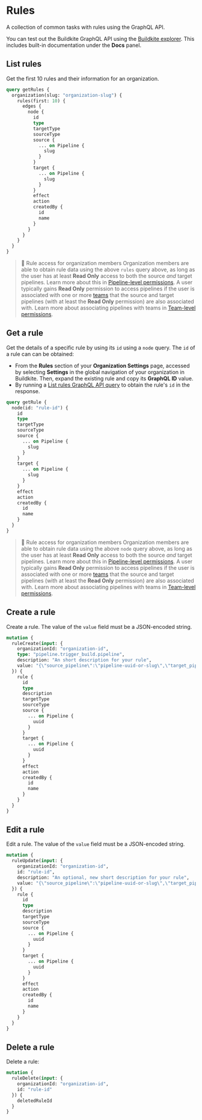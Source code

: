 # Rules

A collection of common tasks with rules using the GraphQL API.

You can test out the Buildkite GraphQL API using the [Buildkite explorer](https://graphql.buildkite.com/explorer). This includes built-in documentation under the **Docs** panel.

## List rules

Get the first 10 rules and their information for an organization.

```graphql
query getRules {
  organization(slug: "organization-slug") {
    rules(first: 10) {
      edges {
        node {
          id
          type
          targetType
          sourceType
          source {
            ... on Pipeline {
              slug
            }
          }
          target {
            ... on Pipeline {
              slug
            }
          }
          effect
          action
          createdBy {
            id
            name
          }
        }
      }
    }
  }
}
```

> 📘 Rule access for organization members
> Organization members are able to obtain rule data using the above `rules` query above, as long as the user has at least **Read Only** access to both the source _and_ target pipelines. Learn more about this in [Pipeline-level permissions](/docs/pipelines/security/permissions#manage-teams-and-permissions-pipeline-level-permissions). 
> A user typically gains **Read Only** permission to access pipelines if the user is associated with one or more [teams](/docs/platform/team-management/permissions#manage-teams-and-permissions) that the source and target pipelines (with at least the **Read Only** permission) are also associated with. 
> Learn more about associating pipelines with teams in [Team-level permissions](/docs/platform/team-management/permissions#manage-teams-and-permissions-team-level-permissions).

## Get a rule

Get the details of a specific rule by using its `id` using a `node` query. The `id` of a rule can can be obtained:

- From the **Rules** section of your **Organization Settings** page, accessed by selecting **Settings** in the global navigation of your organization in Buildkite. Then, expand the existing rule and copy its **GraphQL ID** value.
- By running a [List rules GraphQL API query](/docs/apis/graphql/cookbooks/rules#list-rules) to obtain the rule's `id` in the response.

```graphql
query getRule {
  node(id: "rule-id") {
    id
    type
    targetType
    sourceType
    source {
      ... on Pipeline {
        slug
      }
    }
    target {
      ... on Pipeline {
        slug
      }
    }
    effect
    action
    createdBy {
      id
      name
    }
  }
}
```

> 📘 Rule access for organization members
> Organization members are able to obtain rule data using the above `node` query above, as long as the user has at least **Read Only** access to both the source _and_ target pipelines. Learn more about this in [Pipeline-level permissions](/docs/pipelines/security/permissions#manage-teams-and-permissions-pipeline-level-permissions). 
> A user typically gains **Read Only** permission to access pipelines if the user is associated with one or more [teams](/docs/platform/team-management/permissions#manage-teams-and-permissions) that the source and target pipelines (with at least the **Read Only** permission) are also associated with. 
> Learn more about associating pipelines with teams in [Team-level permissions](/docs/platform/team-management/permissions#manage-teams-and-permissions-team-level-permissions).

## Create a rule

Create a rule. The value of the `value` field must be a JSON-encoded string.

```graphql
mutation {
  ruleCreate(input: {
    organizationId: "organization-id",
    type: "pipeline.trigger_build.pipeline",
    description: "An short description for your rule",
    value: "{\"source_pipeline\":\"pipeline-uuid-or-slug\",\"target_pipeline\":\"pipeline-uuid-or-slug\",\"conditions\":[\"condition-1\",\"condition-2\"]}"
  }) {
    rule {
      id
      type
      description
      targetType
      sourceType
      source {
        ... on Pipeline {
          uuid
        }
      }
      target {
        ... on Pipeline {
          uuid
        }
      }
      effect
      action
      createdBy {
        id
        name
      }
    }
  }
}

```

## Edit a rule

Edit a rule. The value of the `value` field must be a JSON-encoded string.

```graphql
mutation {
  ruleUpdate(input: {
    organizationId: "organization-id",
    id: "rule-id",
    description: "An optional, new short description for your rule",
    value: "{\"source_pipeline\":\"pipeline-uuid-or-slug\",\"target_pipeline\":\"pipeline-uuid-or-slug\",\"conditions\":[\"condition-1\",\"condition-2\"]}"
  }) {
    rule {
      id
      type
      description
      targetType
      sourceType
      source {
        ... on Pipeline {
          uuid
        }
      }
      target {
        ... on Pipeline {
          uuid
        }
      }
      effect
      action
      createdBy {
        id
        name
      }
    }
  }
}
```

## Delete a rule

Delete a rule:

```graphql
mutation {
  ruleDelete(input: {
    organizationId: "organization-id",
    id: "rule-id"
  }) {
    deletedRuleId
  }
}
```
